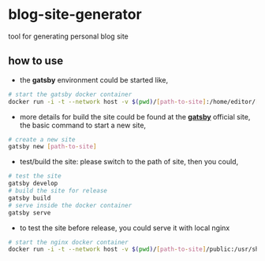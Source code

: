 # blog-site-generator
tool for generating personal blog site

## how to use

* the **gatsby** environment could be started like,
```sh
# start the gatsby docker container
docker run -i -t --network host -v $(pwd)/[path-to-site]:/home/editor/[path-to-site] alexxyjiang/blog-site-generator 
```

* more details for build the site could be found at the [**gatsby**](https://www.gatsbyjs.com/docs/tutorial/) official site, the basic command to start a new site,
```sh
# create a new site
gatsby new [path-to-site]
```

* test/build the site:
please switch to the path of site, then you could,
```sh
# test the site
gatsby develop
# build the site for release
gatsby build
# serve inside the docker container
gatsby serve
```

* to test the site before release, you could serve it with local nginx
```sh
# start the nginx docker container
docker run -i -t --network host -v $(pwd)/[path-to-site]/public:/usr/share/nginx/html nginx:stable
```
